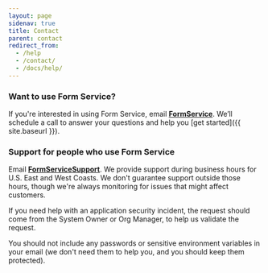 ```yaml
---
layout: page
sidenav: true
title: Contact
parent: contact
redirect_from:
  - /help
  - /contact/
  - /docs/help/
---
```


### Want to use Form Service?

If you're interested in using Form Service, email [**FormService**](mailto:formservice@gsa.gov). We’ll schedule a call to answer your questions and help you [get started]({{ site.baseurl }}).


### Support for people who use Form Service

Email [**FormServiceSupport**](mailto:formservicesupport@cloud.gov). We provide support during business hours for U.S. East and West Coasts. We don't guarantee support outside those hours, though we're always monitoring for issues that might affect customers.

If you need help with an application security incident, the request should come from the System Owner or Org Manager, to help us validate the request.

You should not include any passwords or sensitive environment variables in your email (we don't need them to help you, and you should keep them protected).

